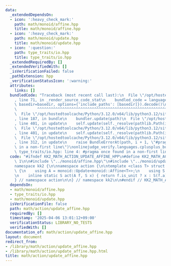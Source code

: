 ```yaml
---
data:
  _extendedDependsOn:
  - icon: ':heavy_check_mark:'
    path: math/monoid/affine.hpp
    title: math/monoid/affine.hpp
  - icon: ':heavy_check_mark:'
    path: math/monoid/update.hpp
    title: math/monoid/update.hpp
  - icon: ':question:'
    path: type_traits/io.hpp
    title: type_traits/io.hpp
  _extendedRequiredBy: []
  _extendedVerifiedWith: []
  _isVerificationFailed: false
  _pathExtension: hpp
  _verificationStatusIcon: ':warning:'
  attributes:
    links: []
  bundledCode: "Traceback (most recent call last):\n  File \"/opt/hostedtoolcache/Python/3.12.0/x64/lib/python3.12/site-packages/onlinejudge_verify/documentation/build.py\"\
    , line 71, in _render_source_code_stat\n    bundled_code = language.bundle(stat.path,\
    \ basedir=basedir, options={'include_paths': [basedir]}).decode()\n          \
    \         ^^^^^^^^^^^^^^^^^^^^^^^^^^^^^^^^^^^^^^^^^^^^^^^^^^^^^^^^^^^^^^^^^^^^^^^^^^^^^^^^^\n\
    \  File \"/opt/hostedtoolcache/Python/3.12.0/x64/lib/python3.12/site-packages/onlinejudge_verify/languages/cplusplus.py\"\
    , line 187, in bundle\n    bundler.update(path)\n  File \"/opt/hostedtoolcache/Python/3.12.0/x64/lib/python3.12/site-packages/onlinejudge_verify/languages/cplusplus_bundle.py\"\
    , line 401, in update\n    self.update(self._resolve(pathlib.Path(included), included_from=path))\n\
    \  File \"/opt/hostedtoolcache/Python/3.12.0/x64/lib/python3.12/site-packages/onlinejudge_verify/languages/cplusplus_bundle.py\"\
    , line 401, in update\n    self.update(self._resolve(pathlib.Path(included), included_from=path))\n\
    \  File \"/opt/hostedtoolcache/Python/3.12.0/x64/lib/python3.12/site-packages/onlinejudge_verify/languages/cplusplus_bundle.py\"\
    , line 312, in update\n    raise BundleErrorAt(path, i + 1, \"#pragma once found\
    \ in a non-first line\")\nonlinejudge_verify.languages.cplusplus_bundle.BundleErrorAt:\
    \ type_traits/io.hpp: line 4: #pragma once found in a non-first line\n"
  code: "#ifndef KK2_MATH_ACTION_UPDATE_AFFINE_HPP\n#define KK2_MATH_ACTION_UPDATE_AFFINE_HPP\
    \ 1\n\n#include \"../monoid/affine.hpp\"\n#include \"../monoid/update.hpp\"\n\n\
    namespace kk2 {\n\nnamespace action {\n\ntemplate <class T> struct UpdateAffine\
    \ {\n    using A = monoid::Update<monoid::Affine<T>>;\n    using S = monoid::Affine<T>;\n\
    \n    inline static S act(A f, S x) { return f.is_unit ? x : S(f.a); }\n}\n\n\
    } // namespace action\n\n} // namespace kk2\n\n#endif // KK2_MATH_ACTION_UPDATE_AFFINE_HPP\n"
  dependsOn:
  - math/monoid/affine.hpp
  - type_traits/io.hpp
  - math/monoid/update.hpp
  isVerificationFile: false
  path: math/action/update_affine.hpp
  requiredBy: []
  timestamp: '2025-04-06 13:01:12+09:00'
  verificationStatus: LIBRARY_NO_TESTS
  verifiedWith: []
documentation_of: math/action/update_affine.hpp
layout: document
redirect_from:
- /library/math/action/update_affine.hpp
- /library/math/action/update_affine.hpp.html
title: math/action/update_affine.hpp
---
```


